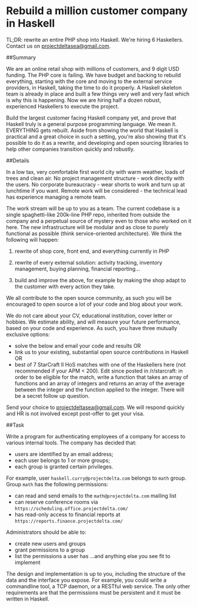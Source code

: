 Rebuild a million customer company in Haskell
============

TL;DR: rewrite an entire PHP shop into Haskell. We're hiring 6 Haskellers. Contact us on projectdeltasea@gmail.com.

##Summary

We are an online retail shop with millions of customers, and 9 digit USD funding. The PHP core is failing. We have budget and backing to rebuild everything, starting with the core and moving to the external service providers, in Haskell, taking the time to do it properly. A Haskell skeleton team is already in place and built a few things very well and very fast which is why this is happening. Now we are hiring half a dozen robust, experienced Haskellers to execute the project.

Build the largest customer facing Haskell company yet, and prove that Haskell truly is a general purpose programming language. We mean it. EVERYTHING gets rebuilt. Aside from showing the world that Haskell is practical and a great choice in such a setting, you're also showing that it's possible to do it as a rewrite, and developing and open sourcing libraries to help other companies transition quickly and robustly.

##Details

In a low tax, very comfortable first world city with warm weather, loads of trees and clean air. No project management structure - work directly with the users. No corporate bureaucracy - wear shorts to work and turn up at lunchtime if you want. Remote work will be considered - the technical lead has experience managing a remote team. 

The work stream will be up to you as a team. The current codebase is a single spaghetti-like 200k-line PHP repo, inherited from outside the company and a perpetual source of mystery even to those who worked on it here. The new infrastructure will be modular and as close to purely functional as possible (think service-oriented architecture). 
We think the following will happen:

1. rewrite of shop core, front end, and everything currently in PHP

2. rewrite of every external solution: activity tracking, inventory management, buying planning, financial reporting...

3. build and improve the above, for example by making the shop adapt to the customer with every action they take.

We all contribute to the open source community, as such you will be encouraged to open source a lot of your code and blog about your work. 

We do not care about your CV, educational institution, cover letter or hobbies. We estimate ability, and will measure your future performance, based on your code and experience. As such, you have three mutually exclusive options:

- solve the below and email your code and results OR
- link us to your existing, substantial open source contributions in Haskell OR
- best of 7 StarCraft II HoS matches with one of the Haskellers here (not recommended if your APM < 200). Edit since posted in /r/starcraft: in order to be eligible for the match, write a function that takes an array of functions and an array of integers and returns an array of the average between the integer and the function applied to the integer. There will be a secret follow up question.

Send your choice to projectdeltasea@gmail.com. We will respond quickly and HR is not involved except post-offer to get your visa.

##Task

Write a program for authenticating employees of a company for access to various internal tools. The company has decided that:
- users are identified by an email address;
- each user belongs to 1 or more groups;
- each group is granted certain privileges.

For example, user `haskell.curry@projectdelta.com` belongs to `math` group. Group `math` has the following permissions:

- can read and send emails to the `math@projectdelta.com` mailing list
- can reserve conference rooms via `https://scheduling.office.projectdelta.com/`
- has read-only access to financial reports at `https://reports.finance.projectdelta.com/`

Administrators should be able to:

- create new users and groups
- grant permissions to a group
- list the permissions a user has
...and anything else you see fit to implement

The design and implementation is up to you, including the structure of the data and the interface you expose. For example, you could write a commandline tool, a TCP daemon, or a RESTful web service. The only other requirements are that the permissions must be persistent and it must be written in Haskell.
